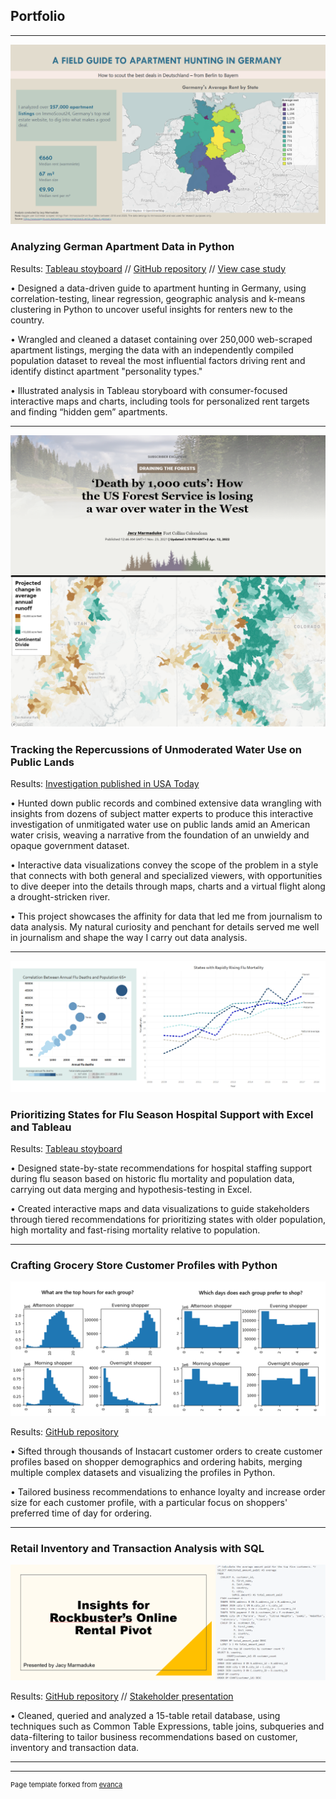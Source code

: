 ## Portfolio

---

<img src="images/rentStoryboardSS.png?raw=true"/>

### Analyzing German Apartment Data in Python

Results: [Tableau stoyboard](https://public.tableau.com/app/profile/jacquelyn.marmaduke/viz/GermanRentStoryboard/Germanrentstoryboard?publish=yes) // [GitHub repository](https://github.com/jacymarmaduke/rent-analysis) // [View case study](/pdf/germanRentCaseStudy.pdf)

•	Designed a data-driven guide to apartment hunting in Germany, using correlation-testing, linear regression, geographic analysis and k-means clustering in Python to uncover useful insights for renters new to the country.

• Wrangled and cleaned a dataset containing over 250,000 web-scraped apartment listings, merging the data with an independently compiled population dataset to reveal the most influential factors driving rent and identify distinct apartment "personality types."

• Illustrated analysis in Tableau storyboard with consumer-focused interactive maps and charts, including tools for personalized rent targets and finding “hidden gem” apartments.

---

<img src="images/forestWaterViz.png?raw=true"/>

### Tracking the Repercussions of Unmoderated Water Use on Public Lands

Results: [Investigation published in USA Today](https://eu.usatoday.com/in-depth/news/nation/2021/11/22/us-forest-service-water-management-limited-oversight-diversions/8717970002/)

•	Hunted down public records and combined extensive data wrangling with insights from dozens of subject matter experts to produce this interactive investigation of unmitigated water use on public lands amid an American water crisis, weaving a narrative from the foundation of an unwieldy and opaque government dataset.

• Interactive data visualizations convey the scope of the problem in a style that connects with both general and specialized viewers, with opportunities to dive deeper into the details through maps, charts and a virtual flight along a drought-stricken river.

• This project showcases the affinity for data that led me from journalism to data analysis. My natural curiosity and penchant for details served me well in journalism and shape the way I carry out data analysis.

---

<img src="images/fluVizCombo.png?raw=true"/>

### Prioritizing States for Flu Season Hospital Support with Excel and Tableau

Results: [Tableau stoyboard](https://public.tableau.com/app/profile/jacquelyn.marmaduke/viz/influenzastoryboard/Story1?publish=yes)

•	Designed state-by-state recommendations for hospital staffing support during flu season based on historic flu mortality and population data, carrying out data merging and hypothesis-testing in Excel.

•	Created interactive maps and data visualizations to guide stakeholders through tiered recommendations for prioritizing states with older population, high mortality and fast-rising mortality relative to population.

---

### Crafting Grocery Store Customer Profiles with Python

<img src="images/timeDayCombo.png?raw=true"/>

Results: [GitHub repository](https://github.com/jacymarmaduke/python_instacart)

•	Sifted through thousands of Instacart customer orders to create customer profiles based on shopper demographics and ordering habits, merging multiple complex datasets and visualizing the profiles in Python.

• Tailored business recommendations to enhance loyalty and increase order size for each customer profile, with a particular focus on shoppers' preferred time of day for ordering.

---

### Retail Inventory and Transaction Analysis with SQL

<img src="images/sqlSS.png?raw=true"/>

Results: [GitHub repository](https://github.com/jacymarmaduke/SQL_queries_movies) // [Stakeholder presentation](/pdf/sqlPres.pdf)

•	Cleaned, queried and analyzed a 15-table retail database, using techniques such as Common Table Expressions, table joins, subqueries and data-filtering to tailor business recommendations based on customer, inventory and transaction data.

---



---
<p style="font-size:11px">Page template forked from <a href="https://github.com/evanca/quick-portfolio">evanca</a></p>
<!-- Remove above link if you don't want to attibute -->
